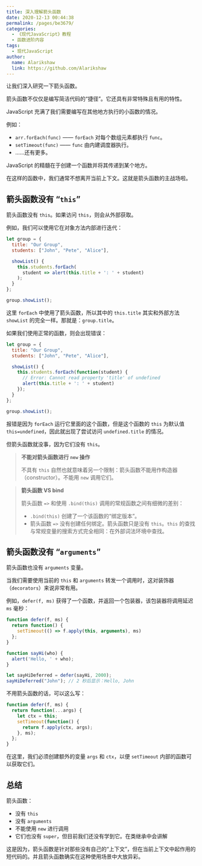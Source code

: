 ```yaml
---
title: 深入理解箭头函数
date: 2020-12-13 00:44:38
permalink: /pages/be3679/
categories:
  - 《现代JavaScript》教程
  - 函数进阶内容
tags: 
  - 现代JavaScript
author: 
  name: Alarikshaw
  link: https://github.com/Alarikshaw
---
```


让我们深入研究一下箭头函数。

箭头函数不仅仅是编写简洁代码的“捷径”。它还具有非常特殊且有用的特性。

JavaScript 充满了我们需要编写在其他地方执行的小函数的情况。

例如：

- `arr.forEach(func)` —— `forEach` 对每个数组元素都执行 `func`。
- `setTimeout(func)` —— `func` 由内建调度器执行。
- ……还有更多。

JavaScript 的精髓在于创建一个函数并将其传递到某个地方。

在这样的函数中，我们通常不想离开当前上下文。这就是箭头函数的主战场啦。

## 箭头函数没有 “`this`”

箭头函数没有 `this`。如果访问 `this`，则会从外部获取。

例如，我们可以使用它在对象方法内部进行迭代：

```javascript
let group = {
  title: "Our Group",
  students: ["John", "Pete", "Alice"],

  showList() {
    this.students.forEach(
      student => alert(this.title + ': ' + student)
    );
  }
};

group.showList();
```

这里 `forEach` 中使用了箭头函数，所以其中的 `this.title` 其实和外部方法 `showList` 的完全一样。那就是：`group.title`。

如果我们使用正常的函数，则会出现错误：

```js
let group = {
  title: "Our Group",
  students: ["John", "Pete", "Alice"],

  showList() {
    this.students.forEach(function(student) {
      // Error: Cannot read property 'title' of undefined
      alert(this.title + ': ' + student)
    });
  }
};

group.showList();
```

报错是因为 `forEach` 运行它里面的这个函数，但是这个函数的 `this` 为默认值 `this=undefined`，因此就出现了尝试访问 `undefined.title` 的情况。

但箭头函数就没事，因为它们没有 `this`。

> **不能对箭头函数进行 `new` 操作**
>
> 不具有 `this` 自然也就意味着另一个限制：箭头函数不能用作构造器（constructor）。不能用 `new` 调用它们。

> **箭头函数 VS bind**
>
> 箭头函数 `=>` 和使用 `.bind(this)` 调用的常规函数之间有细微的差别：
>
> - `.bind(this)` 创建了一个该函数的“绑定版本”。
> - 箭头函数 `=>` 没有创建任何绑定。箭头函数只是没有 `this`。`this` 的查找与常规变量的搜索方式完全相同：在外部词法环境中查找。

## 箭头函数没有 “`arguments`”

箭头函数也没有 `arguments` 变量。

当我们需要使用当前的 `this` 和 `arguments` 转发一个调用时，这对装饰器（`decorators`）来说非常有用。

例如，`defer(f, ms)` 获得了一个函数，并返回一个包装器，该包装器将调用延迟 `ms` 毫秒：

```js
function defer(f, ms) {
  return function() {
    setTimeout(() => f.apply(this, arguments), ms)
  };
}

function sayHi(who) {
  alert('Hello, ' + who);
}

let sayHiDeferred = defer(sayHi, 2000);
sayHiDeferred("John"); // 2 秒后显示：Hello, John
```

不用箭头函数的话，可以这么写：

```js
function defer(f, ms) {
  return function(...args) {
    let ctx = this;
    setTimeout(function() {
      return f.apply(ctx, args);
    }, ms);
  };
}
```

在这里，我们必须创建额外的变量 `args` 和 `ctx`，以便 `setTimeout` 内部的函数可以获取它们。

## 总结

箭头函数：

- 没有 `this`
- 没有 `arguments`
- 不能使用 `new` 进行调用
- 它们也没有 `super`，但目前我们还没有学到它。在类继承中会讲解

这是因为，箭头函数是针对那些没有自己的“上下文”，但在当前上下文中起作用的短代码的。并且箭头函数确实在这种使用场景中大放异彩。